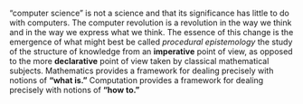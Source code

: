 “computer science” is not a science and that its significance has little to do with computers. The computer revolution is a revolution in the way we think and in the way we express what we think. The essence of this change is the emergence of what might best be called *procedural epistemology* the study of the structure of knowledge from an **imperative** point of view, as opposed to the more **declarative** point of view taken by classical mathematical subjects. Mathematics provides a framework for dealing precisely with notions of **“what is.”** Computation provides a framework for dealing precisely with notions of **“how to.”**

